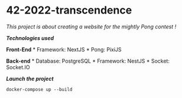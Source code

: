 # 42-2022-transcendence

*This project is about creating a website for the mightly Pong contest !*

___Technologies used___

**Front-End**
	* Framework: NextJS
	* Pong: PixiJS

**Back-end**
	* Database: PostgreSQL
	* Framework: NestJS
	* Socket: Socket.IO

___Launch the project___

```
docker-compose up --build
```


